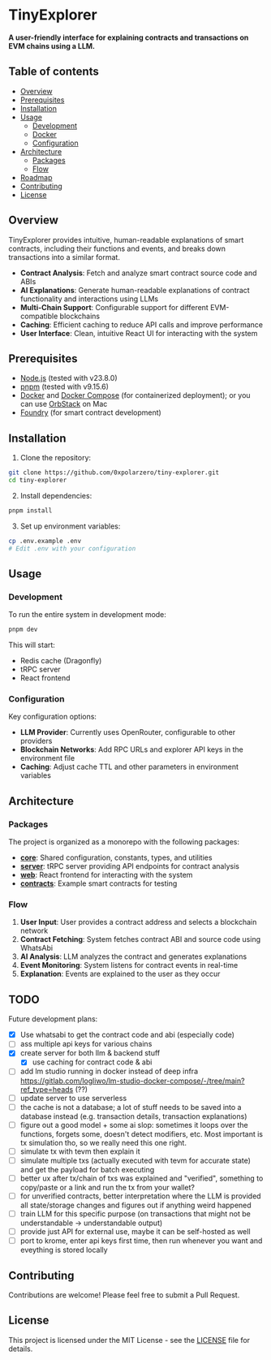 # TinyExplorer

**A user-friendly interface for explaining contracts and transactions on EVM chains using a LLM.**

## Table of contents

- [Overview](#overview)
- [Prerequisites](#prerequisites)
- [Installation](#installation)
- [Usage](#usage)
  - [Development](#development)
  - [Docker](#docker)
  - [Configuration](#configuration)
- [Architecture](#architecture)
  - [Packages](#packages)
  - [Flow](#flow)
- [Roadmap](#roadmap)
- [Contributing](#contributing)
- [License](#license)

## Overview

TinyExplorer provides intuitive, human-readable explanations of smart contracts, including their functions and events, and breaks down transactions into a similar format.

- **Contract Analysis**: Fetch and analyze smart contract source code and ABIs
- **AI Explanations**: Generate human-readable explanations of contract functionality and interactions using LLMs
- **Multi-Chain Support**: Configurable support for different EVM-compatible blockchains
- **Caching**: Efficient caching to reduce API calls and improve performance
- **User Interface**: Clean, intuitive React UI for interacting with the system

## Prerequisites

- [Node.js](https://nodejs.org/) (tested with v23.8.0)
- [pnpm](https://pnpm.io/) (tested with v9.15.6)
- [Docker](https://www.docker.com/) and [Docker Compose](https://docs.docker.com/compose/) (for containerized deployment); or you can use [OrbStack](https://www.orbstack.dev/) on Mac
- [Foundry](https://getfoundry.sh/) (for smart contract development)

## Installation

1. Clone the repository:

```bash
git clone https://github.com/0xpolarzero/tiny-explorer.git
cd tiny-explorer
```

2. Install dependencies:

```bash
pnpm install
```

3. Set up environment variables:

```bash
cp .env.example .env
# Edit .env with your configuration
```

## Usage

### Development

To run the entire system in development mode:

```bash
pnpm dev
```

This will start:

- Redis cache (Dragonfly)
- tRPC server
- React frontend

### Configuration

Key configuration options:

- **LLM Provider**: Currently uses OpenRouter, configurable to other providers
- **Blockchain Networks**: Add RPC URLs and explorer API keys in the environment file
- **Caching**: Adjust cache TTL and other parameters in environment variables

## Architecture

### Packages

The project is organized as a monorepo with the following packages:

- [**core**](./packages/core/README.md): Shared configuration, constants, types, and utilities
- [**server**](./packages/server/README.md): tRPC server providing API endpoints for contract analysis
- [**web**](./packages/web/README.md): React frontend for interacting with the system
- [**contracts**](./packages/contracts/README.md): Example smart contracts for testing

### Flow

1. **User Input**: User provides a contract address and selects a blockchain network
2. **Contract Fetching**: System fetches contract ABI and source code using WhatsAbi
3. **AI Analysis**: LLM analyzes the contract and generates explanations
4. **Event Monitoring**: System listens for contract events in real-time
5. **Explanation**: Events are explained to the user as they occur

## TODO

Future development plans:

- [x] Use whatsabi to get the contract code and abi (especially code)
- [ ] ass multiple api keys for various chains
- [x] create server for both llm & backend stuff
  - [x] use caching for contract code & abi
- [ ] add lm studio running in docker instead of deep infra https://gitlab.com/logliwo/lm-studio-docker-compose/-/tree/main?ref_type=heads (??)
- [ ] update server to use serverless
- [ ] the cache is not a database; a lot of stuff needs to be saved into a database instead (e.g. transaction details, transaction explanations)
- [ ] figure out a good model + some ai slop: sometimes it loops over the functions, forgets some, doesn't detect modifiers, etc. Most important is tx simulation tho, so we really need this one right.
- [ ] simulate tx with tevm then explain it
- [ ] simulate multiple txs (actually executed with tevm for accurate state) and get the payload for batch executing
- [ ] better ux after tx/chain of txs was explained and "verified", something to copy/paste or a link and run the tx from your wallet?
- [ ] for unverified contracts, better interpretation where the LLM is provided all state/storage changes and figures out if anything weird happened
- [ ] train LLM for this specific purpose (on transactions that might not be understandable -> understandable output)
- [ ] provide just API for external use, maybe it can be self-hosted as well
- [ ] port to krome, enter api keys first time, then run whenever you want and eveything is stored locally

## Contributing

Contributions are welcome! Please feel free to submit a Pull Request.

## License

This project is licensed under the MIT License - see the [LICENSE](LICENSE) file for details.
